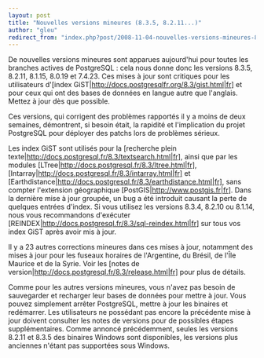 ```yaml
---
layout: post
title: "Nouvelles versions mineures (8.3.5, 8.2.11...)"
author: "gleu"
redirect_from: "index.php?post/2008-11-04-nouvelles-versions-mineures-8-3-5-8-2-11 "
---
```





<!--more-->


De nouvelles versions mineures sont apparues aujourd'hui pour toutes les branches actives de PostgreSQL : cela nous donne donc les versions 8.3.5, 8.2.11, 8.1.15, 8.0.19 et 7.4.23. Ces mises à jour sont critiques pour les utilisateurs d'[index GiST|http://docs.postgresqlfr.org/8.3/gist.html|fr] et pour ceux qui ont des bases de données en langue autre que l'anglais. Mettez à jour dès que possible.



Ces versions, qui corrigent des problèmes rapportés il y a moins de deux semaines, démontrent, si besoin était, la rapidité et l'implication du projet PostgreSQL pour déployer des patchs lors de problèmes sérieux.



Les index GiST sont utilisés pour la [recherche plein texte|http://docs.postgresql.fr/8.3/textsearch.html|fr], ainsi que par les modules [LTree|http://docs.postgresql.fr/8.3/ltree.html|fr], [Intarray|http://docs.postgresql.fr/8.3/intarray.html|fr] et [Earthdistance|http://docs.postgresql.fr/8.3/earthdistance.html|fr], sans compter l'extension géographique [PostGIS|http://www.postgis.fr|fr]. Dans la dernière mise à jour groupée, un bug a été introduit causant la perte de quelques entrées d'index. Si vous utilisez les versions 8.3.4, 8.2.10 ou 8.1.14, nous vous recommandons d'exécuter [REINDEX|http://docs.postgresql.fr/8.3/sql-reindex.html|fr] sur tous vos index GiST après avoir mis à jour.



Il y a 23 autres corrections mineures dans ces mises à jour, notamment des mises à jour pour les fuseaux horaires de l'Argentine, du Brésil, de l'Île Maurice et de la Syrie. Voir les [notes de version|http://docs.postgresql.fr/8.3/release.html|fr] pour plus de détails.



Comme pour les autres versions mineures, vous n'avez pas besoin de sauvegarder et recharger leur bases de données pour mettre à jour. Vous pouvez simplement arrêter PostgreSQL, mettre à jour les binaires et redémarrer. Les utilisateurs ne possédant pas encore la précédente mise à jour doivent consulter les notes de versions pour de possibles étapes supplémentaires. Comme annoncé précédemment, seules les versions 8.2.11 et 8.3.5 des binaires Windows sont disponibles, les versions plus anciennes n'étant pas supportées sous Windows.